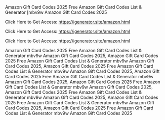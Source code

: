 Amazon Gift Card Codes 2025 Free Amazon Gift Card Codes List & Generator [mbv9w Amazon Gift Card Codes 2025

Click Here to Get Access: https://igenerator.site/amazon.html

Click Here to Get Access: https://igenerator.site/amazon.html

Click Here to Get Access: https://igenerator.site/amazon.html

Amazon Gift Card Codes 2025 Free Amazon Gift Card Codes List & Generator mbv9w Amazon Gift Card Codes 2025, Amazon Gift Card Codes 2025 Free Amazon Gift Card Codes List & Generator mbv9w Amazon Gift Card Codes 2025, Amazon Gift Card Codes 2025 Free Amazon Gift Card Codes List & Generator mbv9w Amazon Gift Card Codes 2025, Amazon Gift Card Codes 2025 Free Amazon Gift Card Codes List & Generator mbv9w Amazon Gift Card Codes 2025, Amazon Gift Card Codes 2025 Free Amazon Gift Card Codes List & Generator mbv9w Amazon Gift Card Codes 2025, Amazon Gift Card Codes 2025 Free Amazon Gift Card Codes List & Generator mbv9w Amazon Gift Card Codes 2025, Amazon Gift Card Codes 2025 Free Amazon Gift Card Codes List & Generator mbv9w Amazon Gift Card Codes 2025, Amazon Gift Card Codes 2025 Free Amazon Gift Card Codes List & Generator mbv9w Amazon Gift Card Codes 2025

